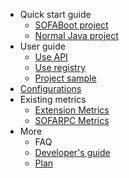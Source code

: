 - Quick start guide
  * [SOFABoot project](./quickstart-client-boot)
  * [Normal Java project](./quickstart-client-java)
- User guide
  * [Use API](./useguide-api)
  * [Use registry](./useguide-registry)
  * [Project sample](./useguide-samples)
- [Configurations](./client-configuration)
- Existing metrics
  * [Extension Metrics](./client-ext-metrics)
  * [SOFARPC Metrics](./SOFARPC-Metrics)
- More
  * FAQ
  * [Developer's guide](./development-useguide)
  * [Plan](./plan)